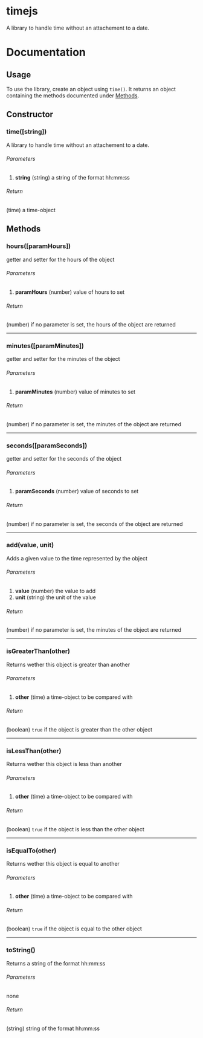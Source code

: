 timejs
======

A library to handle time without an attachement to a date.

# Documentation

## Usage
To use the library, create an object using `time()`. It returns an object containing the methods documented under [Methods](#methods).

## Constructor

### time([string])
A library to handle time without an attachement to a date.

###### Parameters
1. **string** (string) a string of the format hh:mm:ss

###### Return
(time) a time-object

## Methods

### hours([paramHours])
getter and setter for the hours of the object

###### Parameters
1. **paramHours** (number) value of hours to set

###### Return
(number) if no parameter is set, the hours of the object are returned

---

### minutes([paramMinutes])
getter and setter for the minutes of the object

###### Parameters
1. **paramMinutes** (number) value of minutes to set

###### Return
(number) if no parameter is set, the minutes of the object are returned

---

### seconds([paramSeconds])
getter and setter for the seconds of the object

###### Parameters
1. **paramSeconds** (number) value of seconds to set

###### Return
(number) if no parameter is set, the seconds of the object are returned

---

### add(value, unit)
Adds a given value to the time represented by the object

###### Parameters
1. **value** (number) the value to add
2. **unit** (string) the unit of the value

###### Return
(number) if no parameter is set, the minutes of the object are returned

---

### isGreaterThan(other)
Returns wether this object is greater than another

###### Parameters
1. **other** (time) a time-object to be compared with

###### Return
(boolean) `true` if the object is greater than the other object

---

### isLessThan(other)
Returns wether this object is less than another

###### Parameters
1. **other** (time) a time-object to be compared with

###### Return
(boolean) `true` if the object is less than the other object

---

### isEqualTo(other)
Returns wether this object is equal to another

###### Parameters
1. **other** (time) a time-object to be compared with

###### Return
(boolean) `true` if the object is equal to the other object

---

### toString()
Returns a string of the format hh:mm:ss

###### Parameters
none

###### Return
(string) string of the format hh:mm:ss